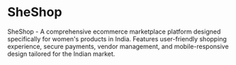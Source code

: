 # SheShop
SheShop - A comprehensive ecommerce marketplace platform designed specifically for women's products in India. Features user-friendly shopping experience, secure payments, vendor management, and mobile-responsive design tailored for the Indian market.
